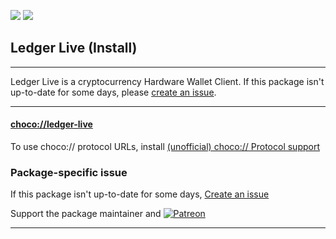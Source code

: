 [![](https://img.shields.io/chocolatey/v/ledger-live?color=green&label=ledger-live)](https://chocolatey.org/packages/ledger-live) [![](https://img.shields.io/chocolatey/dt/ledger-live)](https://chocolatey.org/packages/ledger-live)

## Ledger Live (Install)

---

Ledger Live is a cryptocurrency Hardware Wallet Client.
	If this package isn't up-to-date for some days, please [create an issue](https://github.com/RalfEs73/chocolatey-packages/issues/new/choose).

---

#### [choco://ledger-live](choco://ledger-live)
To use choco:// protocol URLs, install [(unofficial) choco:// Protocol support ](https://chocolatey.org/packages/choco-protocol-support)

### Package-specific issue
If this package isn't up-to-date for some days, [Create an issue](https://github.com/tunisiano187/Chocolatey-packages/issues/new/choose)

Support the package maintainer and [![Patreon](https://cdn.jsdelivr.net/gh/tunisiano187/Chocolatey-packages@d15c4e19c709e7148588d4523ffc6dd3cd3c7e5e/icons/patreon.png)](https://www.patreon.com/tunisiano)

---
